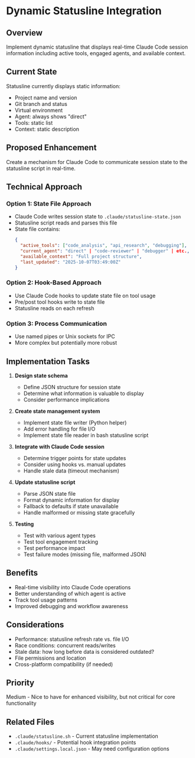 # Dynamic Statusline Integration

## Overview
Implement dynamic statusline that displays real-time Claude Code session information including active tools, engaged agents, and available context.

## Current State
Statusline currently displays static information:
- Project name and version
- Git branch and status
- Virtual environment
- Agent: always shows "direct"
- Tools: static list
- Context: static description

## Proposed Enhancement
Create a mechanism for Claude Code to communicate session state to the statusline script in real-time.

## Technical Approach

### Option 1: State File Approach
- Claude Code writes session state to `.claude/statusline-state.json`
- Statusline script reads and parses this file
- State file contains:
  ```json
  {
    "active_tools": ["code_analysis", "api_research", "debugging"],
    "current_agent": "direct" | "code-reviewer" | "debugger" | etc.,
    "available_context": "Full project structure",
    "last_updated": "2025-10-07T03:49:00Z"
  }
  ```

### Option 2: Hook-Based Approach
- Use Claude Code hooks to update state file on tool usage
- Pre/post tool hooks write to state file
- Statusline reads on each refresh

### Option 3: Process Communication
- Use named pipes or Unix sockets for IPC
- More complex but potentially more robust

## Implementation Tasks

1. **Design state schema**
   - Define JSON structure for session state
   - Determine what information is valuable to display
   - Consider performance implications

2. **Create state management system**
   - Implement state file writer (Python helper)
   - Add error handling for file I/O
   - Implement state file reader in bash statusline script

3. **Integrate with Claude Code session**
   - Determine trigger points for state updates
   - Consider using hooks vs. manual updates
   - Handle stale data (timeout mechanism)

4. **Update statusline script**
   - Parse JSON state file
   - Format dynamic information for display
   - Fallback to defaults if state unavailable
   - Handle malformed or missing state gracefully

5. **Testing**
   - Test with various agent types
   - Test tool engagement tracking
   - Test performance impact
   - Test failure modes (missing file, malformed JSON)

## Benefits
- Real-time visibility into Claude Code operations
- Better understanding of which agent is active
- Track tool usage patterns
- Improved debugging and workflow awareness

## Considerations
- Performance: statusline refresh rate vs. file I/O
- Race conditions: concurrent reads/writes
- Stale data: how long before data is considered outdated?
- File permissions and location
- Cross-platform compatibility (if needed)

## Priority
Medium - Nice to have for enhanced visibility, but not critical for core functionality

## Related Files
- `.claude/statusline.sh` - Current statusline implementation
- `.claude/hooks/` - Potential hook integration points
- `.claude/settings.local.json` - May need configuration options
